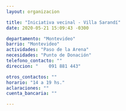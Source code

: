 ```yaml
---
layout: organizacion

title: "Iniciativa vecinal - Villa Sarandí"
date: 2020-05-21 15:09:43 -0300

departamento: "Montevideo"
barrio: "Montevideo"
actividades: "Paso de la Arena"
necesidades: "Punto de Donación"
telefono_contacto: ""
direccion: "    091 881 443"

otros_contactos: ""
horario: "14 a 19 hs."
aclaraciones: ""
cuenta_bancaria: ""

---
```

